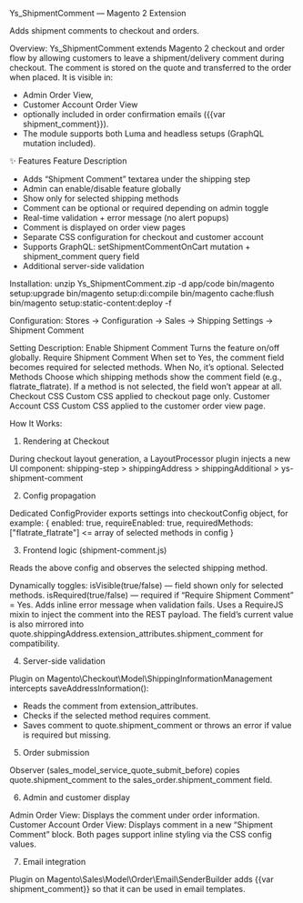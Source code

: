 Ys_ShipmentComment — Magento 2 Extension

Adds shipment comments to checkout and orders.

Overview:
Ys_ShipmentComment extends Magento 2 checkout and order flow by allowing customers to leave a shipment/delivery comment during checkout.
The comment is stored on the quote and transferred to the order when placed.
It is visible in:
- Admin Order View,
- Customer Account Order View
- optionally included in order confirmation emails ({{var shipment_comment}}).
- The module supports both Luma and headless setups (GraphQL mutation included).

✨ Features
Feature	Description
- Adds “Shipment Comment” textarea under the shipping step
- Admin can enable/disable feature globally
- Show only for selected shipping methods
- Comment can be optional or required depending on admin toggle
- Real-time validation + error message (no alert popups)
- Comment is displayed on order view pages
- Separate CSS configuration for checkout and customer account
- Supports GraphQL: setShipmentCommentOnCart mutation + shipment_comment query field
- Additional server-side validation


Installation:
unzip Ys_ShipmentComment.zip -d app/code
bin/magento setup:upgrade
bin/magento setup:di:compile
bin/magento cache:flush
bin/magento setup:static-content:deploy -f


Configuration:
Stores → Configuration → Sales → Shipping Settings → Shipment Comment


Setting	Description:
Enable Shipment Comment	Turns the feature on/off globally.
Require Shipment Comment	When set to Yes, the comment field becomes required for selected methods. When No, it’s optional.
Selected Methods	Choose which shipping methods show the comment field (e.g., flatrate_flatrate). If a method is not selected, the field won’t appear at all.
Checkout CSS	Custom CSS applied to checkout page only.
Customer Account CSS	Custom CSS applied to the customer order view page.


How It Works:
1. Rendering at Checkout

During checkout layout generation, a LayoutProcessor plugin injects a new UI component:
shipping-step > shippingAddress > shippingAdditional > ys-shipment-comment

2. Config propagation

Dedicated ConfigProvider exports settings into checkoutConfig object, for example:
{
  enabled: true,
  requireEnabled: true,
  requiredMethods: ["flatrate_flatrate"] <= array of selected methods in config
}

3. Frontend logic (shipment-comment.js)

Reads the above config and observes the selected shipping method.

Dynamically toggles:
isVisible(true/false) — field shown only for selected methods.
isRequired(true/false) — required if “Require Shipment Comment” = Yes.
Adds inline error message when validation fails.
Uses a RequireJS mixin to inject the comment into the REST payload.
The field’s current value is also mirrored into quote.shippingAddress.extension_attributes.shipment_comment for compatibility.

4. Server-side validation

Plugin on Magento\Checkout\Model\ShippingInformationManagement intercepts
saveAddressInformation():
- Reads the comment from extension_attributes.
- Checks if the selected method requires comment.
- Saves comment to quote.shipment_comment or throws an error if value is required but missing.

5. Order submission

Observer (sales_model_service_quote_submit_before) copies quote.shipment_comment
to the sales_order.shipment_comment field.

6. Admin and customer display

Admin Order View: Displays the comment under order information.
Customer Account Order View: Displays comment in a new “Shipment Comment” block.
Both pages support inline styling via the CSS config values.

7. Email integration

Plugin on Magento\Sales\Model\Order\Email\SenderBuilder adds
{{var shipment_comment}} so that it can be used in email templates.
